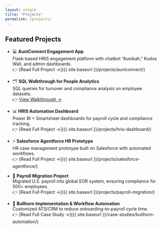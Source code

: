 ```yaml
---
layout: single
title: "Projects"
permalink: /projects/
---
```


## Featured Projects

- 💻 **AuniConnect Engagement App**  
  Flask-based HRIS engagement platform with chatbot “Aunikah,” Kudos Wall, and admin dashboards.  
  👉 [Read Full Project →]({{ site.baseurl }}/projects/auniconnect/)

- 🗂️ **SQL Walkthrough for People Analytics**  
  SQL queries for turnover and compliance analysis on employee datasets.  
  👉 [View Walkthrough →](https://amybray0315.myportfolio.com/sql-walkthrough-for-people-analytics)

- 📊 **HRIS Automation Dashboard**  
  Power BI + Smartsheet dashboards for payroll cycle and compliance tracking.  
  👉 [Read Full Project →]({{ site.baseurl }}/projects/hris-dashboard/)

- ⚡ **Salesforce Agentforce HR Prototype**  
  HR case management prototype built on Salesforce with automated workflows.  
  👉 [Read Full Project →]({{ site.baseurl }}/projects/salesforce-agentforce/)

- 🧾 **Payroll Migration Project**  
  Migrated U.S. payroll into global EOR system, ensuring compliance for 500+ employees.  
  👉 [Read Full Project →]({{ site.baseurl }}/projects/payroll-migration/)

- 🔧 **Bullhorn Implementation & Workflow Automation**  
  Customized ATS/CRM to reduce onboarding-to-payroll cycle time.  
  👉 [Read Full Case Study →]({{ site.baseurl }}/case-studies/bullhorn-automation/)

